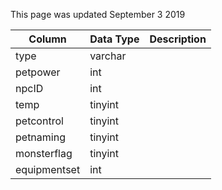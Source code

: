 This page was updated September 3 2019

| Column       | Data Type | Description |
| ------------ | --------- | ----------- |
| type         | varchar   |             |
| petpower     | int       |             |
| npcID        | int       |             |
| temp         | tinyint   |             |
| petcontrol   | tinyint   |             |
| petnaming    | tinyint   |             |
| monsterflag  | tinyint   |             |
| equipmentset | int       |             |